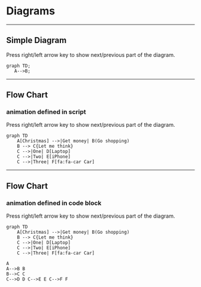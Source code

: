 # Diagrams

---

## Simple Diagram
Press right/left arrow key to show next/previous part of the diagram.

<!-- Diagram with animation defined as script -->
<!-- that is associated by graph name -->
<!-- defined in attribute of parent or ancestor element -->

<div data-mermaid-graph-name="simple">

```mermaid
graph TD;
   A-->B;
```

</div>

---

## Flow Chart
### animation defined in script

Press right/left arrow key to show next/previous part of the diagram.

<!-- Diagram with animation defined as script -->
<!-- that is associated by graph index -->

```mermaid
graph TD
    A[Christmas] -->|Get money| B(Go shopping)
    B --> C{Let me think}
    C -->|One| D[Laptop]
    C -->|Two| E[iPhone]
    C -->|Three| F[fa:fa-car Car]
```

---

## Flow Chart
### animation defined in code block

Press right/left arrow key to show next/previous part of the diagram.

<!-- Diagram with animation defined as code block (mermaid-animation)  -->
<!-- on the same slide as diagram -->

```mermaid
graph TD
    A[Christmas] -->|Get money| B(Go shopping)
    B --> C{Let me think}
    C -->|One| D[Laptop]
    C -->|Two| E[iPhone]
    C -->|Three| F[fa:fa-car Car]
```

```mermaid-animation
A
A-->B B 
B-->C C
C-->D D C-->E E C-->F F
```